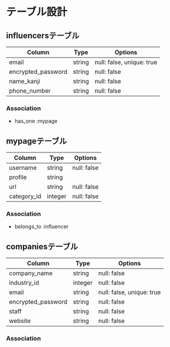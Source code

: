 # テーブル設計

## influencersテーブル
|Column             |Type         |Options                  |
|-------------------|-------------|-------------------------|
|email              |string       |null: false, unique: true|
|encrypted_password |string       |null: false              |
|name_kanji         |string       |null: false              |
|phone_number       |string       |null: false              |

### Association
- has_one  :mypage

## mypageテーブル
|Column             |Type         |Options                  |
|-------------------|-------------|-------------------------|
|username           |string       |null: false              |
|profile            |string       |                         |
|url                |string       |null: false              |
|category_id        |integer      |null: false              |

### Association
- belongs_to :influencer

## companiesテーブル
|Column             |Type         |Options                  |
|-------------------|-------------|-------------------------|
|company_name       |string       |null: false              |
|industry_id        |integer      |null: false              |
|email              |string       |null: false, unique: true|
|encrypted_password |string       |null: false              |
|staff              |string       |null: false              |
|website            |string       |null: false              |

### Association
